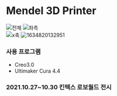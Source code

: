 # Mendel 3D Printer
![전체](https://user-images.githubusercontent.com/98401825/160268234-23d0f84e-5e5e-43e4-a680-bb62d4309a25.png)  ![좌측](https://user-images.githubusercontent.com/98401825/160268435-ec9665f4-f111-4888-954f-50513023974f.png)  
![x축](https://user-images.githubusercontent.com/98401825/160268562-baebe7ca-c2ab-491e-8c51-29d7cd08c800.png)  ![1634820132951](https://user-images.githubusercontent.com/98401825/160269198-90b7936a-49d8-4f61-a32d-d304bba1912b.jpg)

### 사용 프로그램 
* Creo3.0    
* Ultimaker Cura 4.4     
### 2021.10.27~10.30 킨텍스 로보월드 전시 
